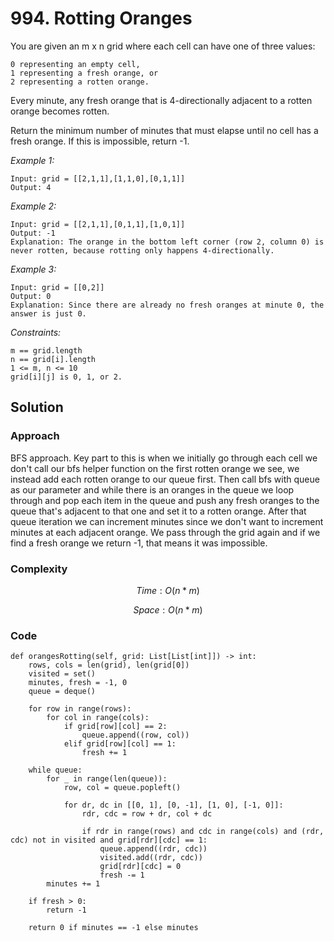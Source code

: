 # 994. Rotting Oranges
You are given an m x n grid where each cell can have one of three values:

    0 representing an empty cell,
    1 representing a fresh orange, or
    2 representing a rotten orange.

Every minute, any fresh orange that is 4-directionally adjacent to a rotten orange becomes rotten.

Return the minimum number of minutes that must elapse until no cell has a fresh orange. If this is impossible, return -1.

*Example 1:*

```
Input: grid = [[2,1,1],[1,1,0],[0,1,1]]
Output: 4
```

*Example 2:*

```
Input: grid = [[2,1,1],[0,1,1],[1,0,1]]
Output: -1
Explanation: The orange in the bottom left corner (row 2, column 0) is never rotten, because rotting only happens 4-directionally.
```

*Example 3:*

```
Input: grid = [[0,2]]
Output: 0
Explanation: Since there are already no fresh oranges at minute 0, the answer is just 0.
```

*Constraints:*

```
m == grid.length
n == grid[i].length
1 <= m, n <= 10
grid[i][j] is 0, 1, or 2.
```

## Solution

### Approach
BFS approach. Key part to this is when we initially go through each cell we don't call our bfs helper function on the first rotten orange we see, we instead add each rotten orange to our queue first. Then call bfs with queue as our parameter and while there is an oranges in the queue we loop through and pop each item in the queue and push any fresh oranges to the queue that's adjacent to that one and set it to a rotten orange. After that queue iteration we can increment minutes since we don't want to increment minutes at each adjacent orange. We pass through the grid again and if we find a fresh orange we return -1, that means it was impossible.

### Complexity
$$Time: O(n*m)$$

$$Space: O(n*m)$$

### Code
```
def orangesRotting(self, grid: List[List[int]]) -> int:
    rows, cols = len(grid), len(grid[0])
    visited = set()
    minutes, fresh = -1, 0
    queue = deque()
    
    for row in range(rows):
        for col in range(cols):
            if grid[row][col] == 2:
                queue.append((row, col))
            elif grid[row][col] == 1:
                fresh += 1

    while queue: 
        for _ in range(len(queue)):
            row, col = queue.popleft()

            for dr, dc in [[0, 1], [0, -1], [1, 0], [-1, 0]]:
                rdr, cdc = row + dr, col + dc

                if rdr in range(rows) and cdc in range(cols) and (rdr, cdc) not in visited and grid[rdr][cdc] == 1:
                    queue.append((rdr, cdc))
                    visited.add((rdr, cdc))
                    grid[rdr][cdc] = 0
                    fresh -= 1
        minutes += 1

    if fresh > 0:
        return -1

    return 0 if minutes == -1 else minutes
```